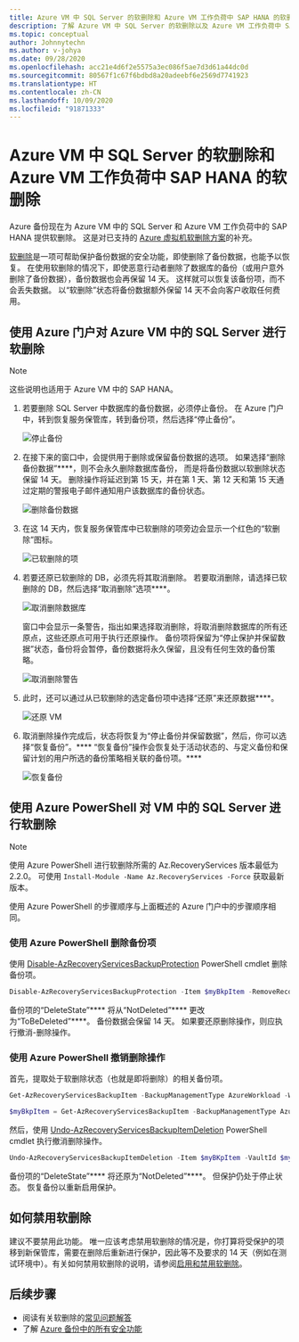 ```yaml
---
title: Azure VM 中 SQL Server 的软删除和 Azure VM 工作负荷中 SAP HANA 的软删除
description: 了解 Azure VM 中 SQL Server 的软删除以及 Azure VM 工作负荷中 SAP HANA 的软删除如何使备份更安全。
ms.topic: conceptual
author: Johnnytechn
ms.author: v-johya
ms.date: 09/28/2020
ms.openlocfilehash: acc21e4d6f2e5575a3ec086f5ae7d3d61a44dc0d
ms.sourcegitcommit: 80567f1c67f6bdbd8a20adeebf6e2569d7741923
ms.translationtype: HT
ms.contentlocale: zh-CN
ms.lasthandoff: 10/09/2020
ms.locfileid: "91871333"
---
```

# <a name="soft-delete-for-sql-server-in-azure-vm-and-sap-hana-in-azure-vm-workloads"></a>Azure VM 中 SQL Server 的软删除和 Azure VM 工作负荷中 SAP HANA 的软删除

Azure 备份现在为 Azure VM 中的 SQL Server 和 Azure VM 工作负荷中的 SAP HANA 提供软删除。 这是对已支持的 [Azure 虚拟机软删除方案](soft-delete-virtual-machines.md)的补充。

[软删除](backup-azure-security-feature-cloud.md)是一项可帮助保护备份数据的安全功能，即使删除了备份数据，也能予以恢复。 在使用软删除的情况下，即使恶意行动者删除了数据库的备份（或用户意外删除了备份数据），备份数据也会再保留 14 天。 这样就可以恢复该备份项，而不会丢失数据。 以“软删除”状态将备份数据额外保留 14 天不会向客户收取任何费用。

## <a name="soft-delete-for-sql-server-in-azure-vm-using-azure-portal"></a>使用 Azure 门户对 Azure VM 中的 SQL Server 进行软删除

>[!NOTE]
>这些说明也适用于 Azure VM 中的 SAP HANA。

1. 若要删除 SQL Server 中数据库的备份数据，必须停止备份。 在 Azure 门户中，转到恢复服务保管库，转到备份项，然后选择“停止备份”。

   ![停止备份](./media/soft-delete-sql-saphana-in-azure-vm/stop-backup.png)

2. 在接下来的窗口中，会提供用于删除或保留备份数据的选项。 如果选择“删除备份数据”****，则不会永久删除数据库备份， 而是将备份数据以软删除状态保留 14 天。 删除操作将延迟到第 15 天，并在第 1 天、第 12 天和第 15 天通过定期的警报电子邮件通知用户该数据库的备份状态。

   ![删除备份数据](./media/soft-delete-sql-saphana-in-azure-vm/delete-backup-data.png)

3. 在这 14 天内，恢复服务保管库中已软删除的项旁边会显示一个红色的“软删除”图标。

   ![已软删除的项](./media/soft-delete-sql-saphana-in-azure-vm/soft-deleted-items.png)

4. 若要还原已软删除的 DB，必须先将其取消删除。 若要取消删除，请选择已软删除的 DB，然后选择“取消删除”选项****。

   ![取消删除数据库](./media/soft-delete-sql-saphana-in-azure-vm/undelete-database.png)

   窗口中会显示一条警告，指出如果选择取消删除，将取消删除数据库的所有还原点，这些还原点可用于执行还原操作。 备份项将保留为“停止保护并保留数据”状态，备份将会暂停，备份数据将永久保留，且没有任何生效的备份策略。

   ![取消删除警告](./media/soft-delete-sql-saphana-in-azure-vm/undelete-warning.png)

5. 此时，还可以通过从已软删除的选定备份项中选择“还原”来还原数据****。

   ![还原 VM](./media/soft-delete-sql-saphana-in-azure-vm/restore-vm.png)

6. 取消删除操作完成后，状态将恢复为“停止备份并保留数据”，然后，你可以选择“恢复备份”。**** “恢复备份”操作会恢复处于活动状态的、与定义备份和保留计划的用户所选的备份策略相关联的备份项。****

   ![恢复备份](./media/soft-delete-sql-saphana-in-azure-vm/resume-backup.png)

## <a name="soft-delete-for-sql-server-in-vm-using-azure-powershell"></a>使用 Azure PowerShell 对 VM 中的 SQL Server 进行软删除

>[!NOTE]
>使用 Azure PowerShell 进行软删除所需的 Az.RecoveryServices 版本最低为 2.2.0。 可使用 `Install-Module -Name Az.RecoveryServices -Force` 获取最新版本。

使用 Azure PowerShell 的步骤顺序与上面概述的 Azure 门户中的步骤顺序相同。

### <a name="delete-the-backup-item-using-azure-powershell"></a>使用 Azure PowerShell 删除备份项

使用 [Disable-AzRecoveryServicesBackupProtection](https://docs.microsoft.com/powershell/module/az.recoveryservices/disable-azrecoveryservicesbackupprotection) PowerShell cmdlet 删除备份项。

```powershell
Disable-AzRecoveryServicesBackupProtection -Item $myBkpItem -RemoveRecoveryPoints -VaultId $myVaultID -Force
```

备份项的“DeleteState”**** 将从“NotDeleted”**** 更改为“ToBeDeleted”****。 备份数据会保留 14 天。 如果要还原删除操作，则应执行撤消-删除操作。

### <a name="undoing-the-deletion-operation-using-azure-powershell"></a>使用 Azure PowerShell 撤销删除操作

首先，提取处于软删除状态（也就是即将删除）的相关备份项。

```powershell
Get-AzRecoveryServicesBackupItem -BackupManagementType AzureWorkload -WorkloadType SQLDataBase -VaultId $myVaultID | Where-Object {$_.DeleteState -eq "ToBeDeleted"}

$myBkpItem = Get-AzRecoveryServicesBackupItem -BackupManagementType AzureWorkload -WorkloadType SQLDataBase -VaultId $myVaultID -Name AppVM1
```

然后，使用 [Undo-AzRecoveryServicesBackupItemDeletion](https://docs.microsoft.com/powershell/module/az.recoveryservices/undo-azrecoveryservicesbackupitemdeletion) PowerShell cmdlet 执行撤消删除操作。

```powershell
Undo-AzRecoveryServicesBackupItemDeletion -Item $myBKpItem -VaultId $myVaultID -Force
```

备份项的“DeleteState”**** 将还原为“NotDeleted”****。 但保护仍处于停止状态。 恢复备份以重新启用保护。

## <a name="how-to-disable-soft-delete"></a>如何禁用软删除

建议不要禁用此功能。 唯一应该考虑禁用软删除的情况是，你打算将受保护的项移到新保管库，需要在删除后重新进行保护，因此等不及要求的 14 天（例如在测试环境中）。有关如何禁用软删除的说明，请参阅[启用和禁用软删除](backup-azure-security-feature-cloud.md#enabling-and-disabling-soft-delete)。

## <a name="next-steps"></a>后续步骤

- 阅读有关软删除的[常见问题解答](backup-azure-security-feature-cloud.md#frequently-asked-questions)
- 了解 [Azure 备份中的所有安全功能](security-overview.md)

